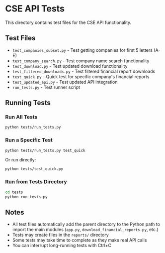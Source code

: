 # CSE API Tests

This directory contains test files for the CSE API functionality.

## Test Files

- `test_companies_subset.py` - Test getting companies for first 5 letters (A-E)
- `test_company_search.py` - Test company name search functionality
- `test_download.py` - Test updated download functionality
- `test_filtered_downloads.py` - Test filtered financial report downloads
- `test_quick.py` - Quick test for specific company's financial reports
- `test_updated_api.py` - Test updated API integration
- `run_tests.py` - Test runner script

## Running Tests

### Run All Tests

```bash
python tests/run_tests.py
```

### Run a Specific Test

```bash
python tests/run_tests.py test_quick
```

Or run directly:

```bash
python tests/test_quick.py
```

### Run from Tests Directory

```bash
cd tests
python run_tests.py
```

## Notes

- All test files automatically add the parent directory to the Python path to import the main modules (`app.py`, `download_financial_reports.py`, etc.)
- Tests may create files in the `reports/` directory
- Some tests may take time to complete as they make real API calls
- You can interrupt long-running tests with Ctrl+C
